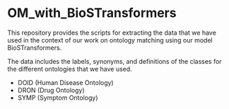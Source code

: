 # OM_with_BioSTransformers

This repository provides the scripts for extracting the data that we have used in the context of our work on ontology matching using our model BioSTransformers.

The data includes the labels, synonyms, and definitions of the classes for the different ontologies that we have used.

- DOID (Human Disease Ontology) 
- DRON (Drug Ontology)
- SYMP (Symptom Ontology)
